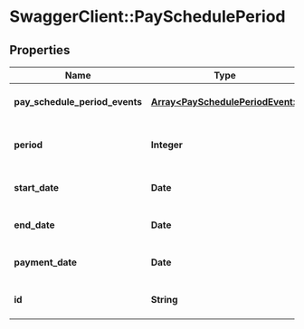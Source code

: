 # SwaggerClient::PaySchedulePeriod

## Properties
Name | Type | Description | Notes
------------ | ------------- | ------------- | -------------
**pay_schedule_period_events** | [**Array&lt;PaySchedulePeriodEvent&gt;**](PaySchedulePeriodEvent.md) | [readonly] List of all the events in this PaySchedulePeriod | [optional] 
**period** | **Integer** | [readonly] The Period number of the PaySchedulePeriod. | [optional] 
**start_date** | **Date** | [readonly] The start date of the PaySchedulePeriod | [optional] 
**end_date** | **Date** | [readonly] The end date of the PaySchedulePeriod | [optional] 
**payment_date** | **Date** | The payment date of the PaySchedulePeriod. | [optional] 
**id** | **String** | [readonly] The unique id of the object | [optional] 

